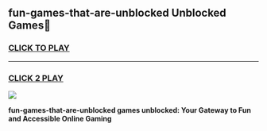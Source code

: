 
## fun-games-that-are-unblocked Unblocked Games👋
<h3>
<a href="https://news.freeplayer.one?title=fun-games-that-are-unblocked&ref=16F">CLICK TO PLAY</a></h3>
<hr>

<h3>
<a href="https://news.freeplayer.one?title=fun-games-that-are-unblocked&ref=16F">CLICK 2 PLAY</a>
  
</h3>

<a href="https://news.freeplayer.one?title=fun-games-that-are-unblocked&ref=16F/"><img src="https://clearcache.store/games.png"></a>


**fun-games-that-are-unblocked games unblocked: Your Gateway to Fun and Accessible Online Gaming**
